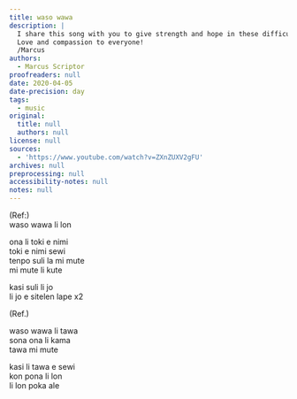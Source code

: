 ```yaml
---
title: waso wawa
description: |
  I share this song with you to give strength and hope in these difficult times.
  Love and compassion to everyone!
  /Marcus
authors:
  - Marcus Scriptor
proofreaders: null
date: 2020-04-05
date-precision: day
tags:
  - music
original:
  title: null
  authors: null
license: null
sources:
  - 'https://www.youtube.com/watch?v=ZXnZUXV2gFU'
archives: null
preprocessing: null
accessibility-notes: null
notes: null
---
```

(Ref:)  
waso wawa li lon <!-- / The power bird is here -->

ona li toki e nimi <!-- / It speaks words -->  
toki e nimi sewi <!-- / Elevated words -->  
tenpo suli la mi mute <!-- / A long time we  -->  
mi mute li kute <!-- / we listen -->

kasi suli li jo <!-- / The highland vegetation is (has) -->  
li jo e sitelen lape x2 <!-- / is dreaming (has dreams) -->

(Ref.)

waso wawa li tawa <!-- / The power bird leaves -->  
sona ona li kama <!-- / Its knowledge comes -->  
tawa mi mute <!-- / to us -->

kasi li tawa e sewi <!-- / The vegetation grows -->  
kon pona li lon <!-- / The Good Spirit is -->  
li lon poka ale <!-- / is everywhere -->

